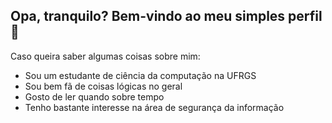## Opa, tranquilo? Bem-vindo ao meu simples perfil 👋
Caso queira saber algumas coisas sobre mim:
- Sou um estudante de ciência da computação na UFRGS
- Sou bem fã de coisas lógicas no geral
- Gosto de ler quando sobre tempo
- Tenho bastante interesse na área de segurança da informação

<!--
**rddtz/rddtz** is a ✨ _special_ ✨ repository because its `README.md` (this file) appears on your GitHub profile.

Here are some ideas to get you started:

- 🔭 I’m currently working on ...
- 🌱 I’m currently learning ...
- 👯 I’m looking to collaborate on ...
- 🤔 I’m looking for help with ...
- 💬 Ask me about ...
- 📫 How to reach me: ...
- 😄 Pronouns: ...
- ⚡ Fun fact: ...
-->
